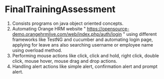 # FinalTrainingAssessment
1. Consists programs on java object oriented concepts.
2. Automating Orange HRM website " https://opensource-demo.orangehrmlive.com/web/index.php/auth/login " using different frameworks like TestNG and cucumber and automating login page, applying for leave ans also searching username or employee name using overload method.
3. Performing mouse actions like click, click and hold, right click, double click, mouse hover, mouse drag and drop actions.
4. Handling alert actions like simple alert, confirmation alert and prompt alert.
